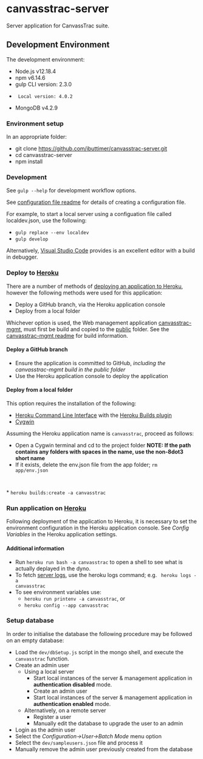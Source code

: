 # canvasstrac-server
Server application for CanvassTrac suite.

## Development Environment
The development environment:
* Node.js v12.18.4
* npm v6.14.6
* gulp CLI version: 2.3.0
*      Local version: 4.0.2
* MongoDB v4.2.9

### Environment setup
In an appropriate folder:
* git clone https://github.com/ibuttimer/canvasstrac-server.git
* cd canvasstrac-server
* npm install

### Development
See <code>gulp --help</code> for development workflow options.

See [configuration file readme](config/readme.txt) for details of creating a configuration file.

For example, to start a local server using a configuation file called localdev.json, use the following:
* <code>gulp replace --env localdev</code>
* <code>gulp develop</code>

Alternatively, [Visual Studio Code](https://code.visualstudio.com/) provides is an excellent editor with a build in debugger.

### Deploy to [Heroku](https://www.heroku.com)
There are a number of methods of [deploying an application to Heroku](https://devcenter.heroku.com/categories/deployment), however the following methods were used for this application:
* Deploy a GitHub branch, via the Heroku application console
* Deploy from a local folder

Whichever option is used, the Web management application [canvasstrac-mgmt](https://github.com/ibuttimer/canvasstrac-mgmt), must first be build and copied to the [public](public) folder. See the [canvasstrac-mgmt readme](https://github.com/ibuttimer/canvasstrac-mgmt/blob/master/README.md) for build information.

#### Deploy a GitHub branch
* Ensure the application is committed to GitHub, *including the canvasstrac-mgmt build in the public folder*
* Use the Heroku application console to deploy the application

#### Deploy from a local folder
This option requires the installation of the following:
* [Heroku Command Line Interface](https://devcenter.heroku.com/categories/command-line) with the [Heroku Builds plugin](https://github.com/heroku/heroku-builds)
* [Cygwin](https://cygwin.com)

Assuming the Heroku application name is <code>canvasstrac</code>, proceed as follows:
* Open a Cygwin terminal and cd to the project folder **NOTE: If the  path contains any folders with spaces in the name, use the non-8dot3 short name**
* If it exists, delete the env.json file from the app folder; <code>rm app/env.json
</code>
* <code>heroku builds:create -a canvasstrac</code>

### Run application on [Heroku](https://www.heroku.com)
Following deployment of the application to Heroku, it is necessary to set the environment configuration in the Heroku application console. See *Config Variables* in the Heroku application settings.

#### Additional information
* Run <code>heroku run bash -a canvasstrac</code> to open a shell to see what is actually deplayed in the dyno.
* To fetch [server logs](https://devcenter.heroku.com/articles/logging), use the heroku logs command; e.g. <code> heroku logs -a canvasstrac</code>
* To see environment variables use:
  * <code>heroku run printenv -a canvasstrac</code>, or
  * <code>heroku config --app canvasstrac</code>

### Setup database
In order to initialise the database the following procedure may be followed on an empty database:
* Load the <code>dev/dbSetup.js</code> script in the mongo shell, and execute the <code>canvasstrac</code> function.
* Create an admin user
  * Using a local server
    * Start local instances of the server & management application in **authentication disabled** mode.
    * Create an admin user
    * Start local instances of the server & management application in **authentication enabled** mode.
  * Alternatively, on a remote server
    * Register a user
    * Manually edit the database to upgrade the user to an admin
* Login as the admin user
* Select the *Configuration->User->Batch Mode* menu option
* Select the <code>dev/sampleusers.json</code> file and process it
* Manually remove the admin user previously created from the database
